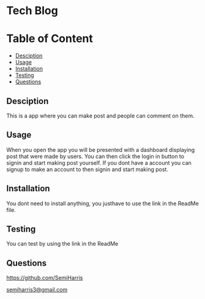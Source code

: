 # Tech Blog

Table of Content
===================
* [Desciption](#desciption)
* [Usage](#usage)
* [Installation](#installation)
* [Testing](#testing)
* [Questions](#questions)

## Desciption
This is a app where you can make post and people can comment on them.

## Usage
When you open the app you will be presented with a dashboard displaying post that were made by users. You can then click the login in button to signin and start making post yourself. If you dont have a account you can signup to make an account to then signin and start making post.

## Installation
You dont need to install anything, you justhave to use the link in the ReadMe file.

## Testing
You can test by using the link in the ReadMe

## Questions
https://github.com/SemiHarris

semiharris3@gmail.com

